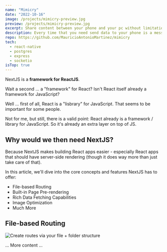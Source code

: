 ```yaml
---
name: "Mimicry"
date: "2022-10-16"
image: /projects/mimicry-preview.jpg
preview: /projects/mimicry-preview.jpg
excerpt: Share content between your phone and your pc without limitations
description: Every time that you need send data to your phone is a mess an more if you needed as quickly as possible, with mimicry you can share any file,clipboard,contacts etc. without the need of sending whatsapps messages.
repo: https://github.com/MauricioAntonioMartinez/mimicry
tech:
  - react-native
  - postgres
  - express
  - socketio
isTop: true
---
```


NextJS is a **framework for ReactJS**.

Wait a second ... a "framework" for React? Isn't React itself already a framework for JavaScript?

Well ... first of all, React is a "lisbrary" for JavaScript. That seems to be important for some people.

Not for me, but still, there is a valid point: React already is a framework / library for JavaScript. So it's already an extra layer on top of JS.

## Why would we then need NextJS?

Because NextJS makes building React apps easier - especially React apps that should have server-side rendering (though it does way more than just take care of that).

In this article, we'll dive into the core concepts and features NextJS has to offer:

- File-based Routing
- Built-in Page Pre-rendering
- Rich Data Fetching Capabilities
- Image Optimization
- Much More

## File-based Routing

![Create routes via your file + folder structure](nextjs-file-based-routing.png)

... More content ...
